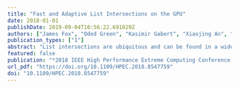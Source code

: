 ```yaml
---
title: "Fast and Adaptive List Intersections on the GPU"
date: 2018-01-01
publishDate: 2019-09-04T10:56:22.691029Z
authors: ["James Fox", "Oded Green", "Kasimir Gabert", "Xiaojing An", "David A. Bader"]
publication_types: ["1"]
abstract: "List intersections are ubiquitous and can be found in a wide range of applications, including triangle counting and finding the maximal k-truss, both of which are part of the HPEC Static Graph Challenge. For many graph based problems it is necessary to find intersections for a very large number of lists-these lists tend to vary greatly in size and are difficult to efficiently load-balance. Numerous parallel algorithms on list intersections for triangle counting have been proposed, but load-balancing decisions are typically made at a global level. In this paper we present an efficient and adaptive approach to load-balancing at a finer granularity. Our approach assigns a different number of threads for different intersections in order to effectively utilize the resources of the GPU. We show the applicability of our load-balancing method to two different intersection methods, one search-based and one merge-based. Our algorithm outperforms several recent triangle counting algorithms, including recent HPEC Graph Challenge Champions."
featured: false
publication: "*2018 IEEE High Performance Extreme Computing Conference, HPEC 2018, Waltham, MA, USA, September 25-27, 2018*"
url_pdf: "https://doi.org/10.1109/HPEC.2018.8547759"
doi: "10.1109/HPEC.2018.8547759"
---
```


